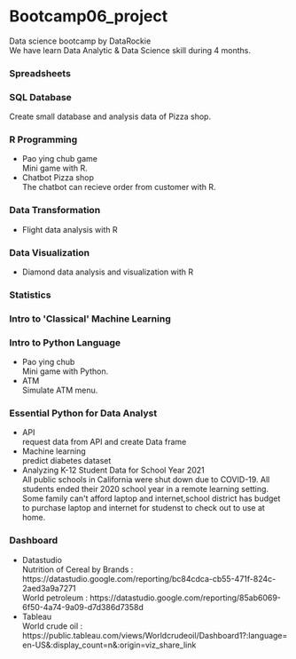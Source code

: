 # Bootcamp06_project
Data science bootcamp by DataRockie <br>
We have learn Data Analytic & Data Science skill during 4 months.


<h3> Spreadsheets </h3>

<h3> SQL Database </h3>
    Create small database and analysis data of Pizza shop.
    
<h3> R Programming </h3>
  <ul>
    <li>
      Pao ying chub game
    </li>
      Mini game with R. 
    <li>
      Chatbot Pizza shop
    </li>
      The chatbot can recieve order from customer with R.
  </ul>
  
<h3> Data Transformation </h3>
    <ul> 
        <li>
        Flight data analysis with R
        </li>
    </ul>

<h3> Data Visualization </h3>
    <ul>
        <li>
        Diamond data analysis and visualization with R
        </li>
    </ul>

<h3> Statistics </h3>
<h3> Intro to 'Classical' Machine Learning </h3>
<h3> Intro to Python Language </h3>
    <ul>
        <li>
        Pao ying chub
        </li>
        Mini game with Python.
        <li>
        ATM
        </li>
        Simulate ATM menu.
    </ul>
<h3> Essential Python for Data Analyst </h3>
    <ul>
        <li>
        API
        </li>
        request data from API and create Data frame
        <li>
        Machine learning
        </li>
        predict diabetes dataset
        <li>
        Analyzing K-12 Student Data for School Year 2021
        </li>
        All public schools in California were shut down due to COVID-19. All students ended their 2020 school year in a remote learning setting.
        Some family can't afford laptop and internet,school district has budget to purchase laptop and internet for studenst to check out to use at home.
    </ul>
<h3> Dashboard </h3>
    <ul>
        <li>
        Datastudio
        </li>
        Nutrition of Cereal by Brands : https://datastudio.google.com/reporting/bc84cdca-cb55-471f-824c-2aed3a9a7271 <br>
        World petroleum : https://datastudio.google.com/reporting/85ab6069-6f50-4a74-9a09-d7d386d7358d
         <li>
        Tableau
        </li>
        World crude oil : https://public.tableau.com/views/Worldcrudeoil/Dashboard1?:language=en-US&:display_count=n&:origin=viz_share_link
    </ul>



